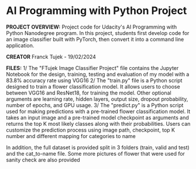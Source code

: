 # AI Programming with Python Project

**PROJECT OVERVIEW:**
Project code for Udacity's AI Programming with Python Nanodegree program. In this project, students first develop code for an image classifier built with PyTorch, then convert it into a command line application.

**CREATOR**
Franck Tujek - 19/02/2024

**FILES:**
1/ The "FTujek Image Classifier Project" file contains the Jupyter Notebook for the design, training, testing and evaluation of my model with a 83.8% accuracy rate using VGG16
2/ The "train.py" file is a Python script designed to train a flower classification model. It allows users to choose between VGG16 and ResNet18, for training the model. Other optional arguments are learning rate, hidden layers, output size, dropout probability, number of epochs, and GPU usage.
3/ The "predict.py" is a Python script used for making predictions with a pre-trained flower classification model. It takes an input image and a pre-trained model checkpoint as arguments and returns the top K most likely classes along with their probabilities. Users can customize the prediction process using image path, checkpoint, top K number and different mapping for categories to name

In addition, the full dataset is provided split in 3 folders (train, valid and test) and the cat_to-name file. Some more pictures of flower that were used for sanity check are also provided


